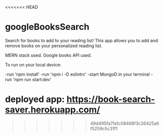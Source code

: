 <<<<<<< HEAD
# googleBooksSearch

Search for books to add to your reading list! This app allows you to add and remove books on your personalized reading list.

MERN stack used. Google books API used.

To run on your local device:

-run 'npm install'
-run 'npm i -D eslintrc'
-start MongoD in your terminal
-run 'npm run start:dev'

deployed app: https://book-search-saver.herokuapp.com/
=======

>>>>>>> 49d495fa7fa1c08468f3c26425a6f5259c5c31f1
